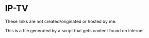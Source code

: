 # IP-TV

These links are not created/originated or hosted by me.

This is a file generated by a script that gets content found on Internet

